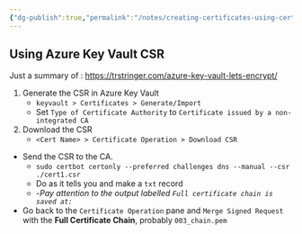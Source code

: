 ```yaml
---
{"dg-publish":true,"permalink":"/notes/creating-certificates-using-cert-bot/","tags":["notes"]}
---
```



## Using Azure Key Vault CSR

Just a summary of : <https://trstringer.com/azure-key-vault-lets-encrypt/>

1. Generate the CSR in Azure Key Vault
	- `keyvault > Certificates > Generate/Import`
	- Set `Type of Certificate Authority` to `Certificate issued by a non-integrated CA`
2. Download the CSR
	- `<Cert Name> > Certificate Operation > Download CSR`
	
- Send the CSR to the CA.
	- `sudo certbot certonly --preferred challenges dns --manual --csr ./cert1.csr`
	- Do as it tells you and make a `txt` record
	- -*Pay attention to the output labelled `Full certificate chain is saved at:`*
- Go back to the `Certificate Operation` pane and `Merge Signed Request` with the **Full Certificate Chain**, probably `003_chain.pem`
